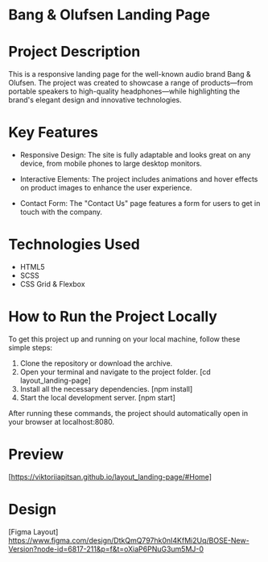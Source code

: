 # Bang & Olufsen Landing Page

# Project Description
This is a responsive landing page for the well-known audio brand Bang & Olufsen. The project was created to showcase a range of products—from portable speakers to high-quality headphones—while highlighting the brand's elegant design and innovative technologies.

# Key Features
- Responsive Design: The site is fully adaptable and looks great on any device, from mobile phones to large desktop monitors.

- Interactive Elements: The project includes animations and hover effects on product images to enhance the user experience.

- Contact Form: The "Contact Us" page features a form for users to get in touch with the company.

# Technologies Used
- HTML5
- SCSS
- CSS Grid & Flexbox

# How to Run the Project Locally
To get this project up and running on your local machine, follow these simple steps:
1. Clone the repository or download the archive.
2. Open your terminal and navigate to the project folder. [cd layout_landing-page]
3. Install all the necessary dependencies. [npm install]
4. Start the local development server. [npm start]

After running these commands, the project should automatically open in your browser at localhost:8080.

# Preview
[https://viktoriiapitsan.github.io/layout_landing-page/#Home]

# Design
[Figma Layout]
https://www.figma.com/design/DtkQmQ797hk0nI4KfMi2Uq/BOSE-New-Version?node-id=6817-211&p=f&t=oXiaP6PNuG3um5MJ-0






